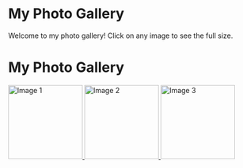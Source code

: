 # My Photo Gallery

Welcome to my photo gallery! Click on any image to see the full size.


<head>
  <meta charset="UTF-8">
  <meta name="viewport" content="width=device-width, initial-scale=1.0">
  <title>Image Gallery</title>
  <link rel="stylesheet" href="https://cdnjs.cloudflare.com/ajax/libs/lightgallery/2.7.1/css/lightgallery.min.css">
  <script src="https://cdnjs.cloudflare.com/ajax/libs/lightgallery/2.7.1/lightgallery.min.js"></script>
</head>
<body>
  <h1>My Photo Gallery</h1>
  <div id="lightgallery">
    <a href="https://img.freepik.com/free-photo/colorful-design-with-spiral-design_188544-9588.jpg">
      <img src="https://img.freepik.com/free-photo/colorful-design-with-spiral-design_188544-9588.jpg" alt="Image 1" style="width: 150px;">
    </a>
    <a href="https://th.bing.com/th/id/OIG3.80EN2JPNx7kp5VqoB5kz">
      <img src="https://th.bing.com/th/id/OIG3.80EN2JPNx7kp5VqoB5kz" alt="Image 2" style="width: 150px;">
    </a>
    <a href="https://img.freepik.com/free-photo/colorful-design-with-spiral-design_188544-9588.jpg">
      <img src="https://img.freepik.com/free-photo/colorful-design-with-spiral-design_188544-9588.jpg" alt="Image 3" style="width: 150px;">
    </a>
    <!-- Add more images -->
  </div>

  <style>
  img {
    pointer-events: none;
  }
 </style>
  
  <script>
    lightGallery(document.getElementById('lightgallery'), {
       
      download: false 
        });
  </script>
</body>
